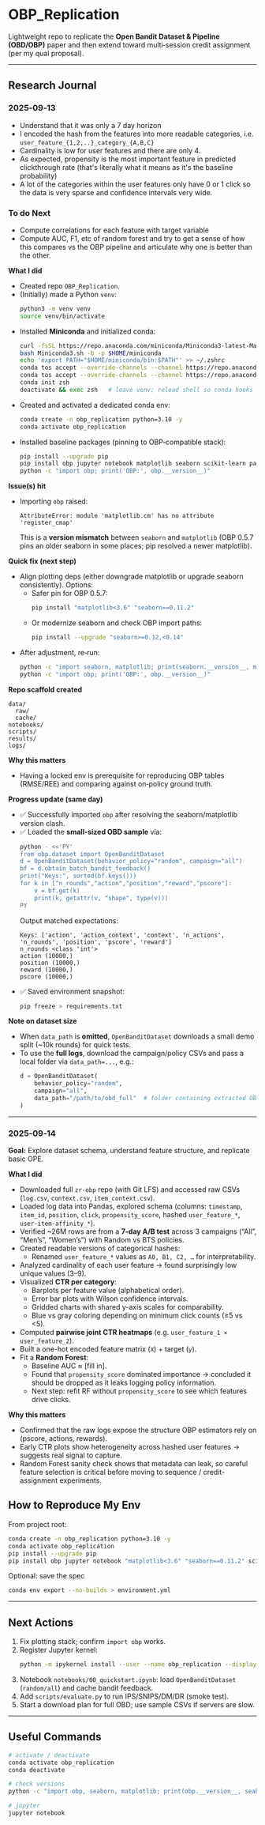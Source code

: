 # OBP_Replication

Lightweight repo to replicate the **Open Bandit Dataset & Pipeline (OBD/OBP)** paper and then extend toward multi‑session credit assignment (per my qual proposal).

---

## Research Journal

### 2025‑09‑13

* Understand that it was only a 7 day horizon
* I encoded the hash from the features into more readable categories, i.e. `user_feature_{1,2,..}_category_{A,B,C}`
* Cardinality is low for user features and there are only 4. 
* As expected, propensity is the most important feature in predicted clickthrough rate (that's literally what it means as it's the baseline probability)
* A lot of the categories within the user features only have 0 or 1 click so the data is very sparse and confidence intervals very wide. 


### To do Next 
* Compute correlations for each feature with target variable 
* Compute AUC, F1, etc of random forest and try to get a sense of how this compares vs the OBP pipeline and articulate why one is better than the other. 

**What I did**
- Created repo `OBP_Replication`.
- (Initially) made a Python `venv`:
  ```bash
  python3 -m venv venv
  source venv/bin/activate
  ```
- Installed **Miniconda** and initialized conda:
  ```bash
  curl -fsSL https://repo.anaconda.com/miniconda/Miniconda3-latest-MacOSX-arm64.sh -o Miniconda3.sh
  bash Miniconda3.sh -b -p $HOME/miniconda
  echo 'export PATH="$HOME/miniconda/bin:$PATH"' >> ~/.zshrc
  conda tos accept --override-channels --channel https://repo.anaconda.com/pkgs/main
  conda tos accept --override-channels --channel https://repo.anaconda.com/pkgs/r
  conda init zsh
  deactivate && exec zsh   # leave venv; reload shell so conda hooks load
  ```
- Created and activated a dedicated conda env:
  ```bash
  conda create -n obp_replication python=3.10 -y
  conda activate obp_replication
  ```
- Installed baseline packages (pinning to OBP‑compatible stack):
  ```bash
  pip install --upgrade pip
  pip install obp jupyter notebook matplotlib seaborn scikit-learn pandas
  python -c "import obp; print('OBP:', obp.__version__)"
  ```

**Issue(s) hit**
- Importing `obp` raised:
  ```
  AttributeError: module 'matplotlib.cm' has no attribute 'register_cmap'
  ```
  This is a **version mismatch** between `seaborn` and `matplotlib` (OBP 0.5.7 pins an older seaborn in some places; pip resolved a newer matplotlib).  

**Quick fix (next step)**
- Align plotting deps (either downgrade matplotlib or upgrade seaborn consistently). Options:
  - Safer pin for OBP 0.5.7:
    ```bash
    pip install "matplotlib<3.6" "seaborn==0.11.2"
    ```
  - Or modernize seaborn and check OBP import paths:
    ```bash
    pip install --upgrade "seaborn>=0.12,<0.14"
    ```
- After adjustment, re‑run:
  ```bash
  python -c "import seaborn, matplotlib; print(seaborn.__version__, matplotlib.__version__)"
  python -c "import obp; print('OBP:', obp.__version__)"
  ```

**Repo scaffold created**
```
data/
  raw/
  cache/
notebooks/
scripts/
results/
logs/
```


**Why this matters**
- Having a locked env is prerequisite for reproducing OBP tables (RMSE/REE) and comparing against on‑policy ground truth.

**Progress update (same day)**
- ✅ Successfully imported `obp` after resolving the seaborn/matplotlib version clash.
- ✅ Loaded the **small-sized OBD sample** via:
  ```bash
  python - <<'PY'
  from obp.dataset import OpenBanditDataset
  d = OpenBanditDataset(behavior_policy="random", campaign="all")
  bf = d.obtain_batch_bandit_feedback()
  print("Keys:", sorted(bf.keys()))
  for k in ["n_rounds","action","position","reward","pscore"]:
      v = bf.get(k)
      print(k, getattr(v, "shape", type(v)))
  PY
  ```
  Output matched expectations:
  ```
  Keys: ['action', 'action_context', 'context', 'n_actions', 'n_rounds', 'position', 'pscore', 'reward']
  n_rounds <class 'int'>
  action (10000,)
  position (10000,)
  reward (10000,)
  pscore (10000,)
  ```
- ✅ Saved environment snapshot:
  ```bash
  pip freeze > requirements.txt
  ```

**Note on dataset size**
- When `data_path` is **omitted**, `OpenBanditDataset` downloads a small demo split (~10k rounds) for quick tests.
- To use the **full logs**, download the campaign/policy CSVs and pass a local folder via `data_path=...`, e.g.:
  ```python
  d = OpenBanditDataset(
      behavior_policy="random",
      campaign="all",
      data_path="/path/to/obd_full"  # folder containing extracted OBD CSVs
  )
  ```

---

### 2025‑09‑14
**Goal:** Explore dataset schema, understand feature structure, and replicate basic OPE.  

**What I did**  
- Downloaded full `zr-obp` repo (with Git LFS) and accessed raw CSVs (`log.csv`, `context.csv`, `item_context.csv`).  
- Loaded log data into Pandas, explored schema (columns: `timestamp`, `item_id`, `position`, `click`, `propensity_score`, hashed `user_feature_*`, `user-item-affinity_*`).  
- Verified ~26M rows are from a **7-day A/B test** across 3 campaigns (“All”, “Men’s”, “Women’s”) with Random vs BTS policies.  
- Created readable versions of categorical hashes:  
  - Renamed `user_feature_*` values as `A0, B1, C2, …` for interpretability.  
- Analyzed cardinality of each user feature → found surprisingly low unique values (3–9).  
- Visualized **CTR per category**:  
  - Barplots per feature value (alphabetical order).  
  - Error bar plots with Wilson confidence intervals.  
  - Gridded charts with shared y-axis scales for comparability.  
  - Blue vs gray coloring depending on minimum click counts (≥5 vs <5).  
- Computed **pairwise joint CTR heatmaps** (e.g. `user_feature_1 × user_feature_2`).  
- Built a one-hot encoded feature matrix (`X`) + target (`y`).  
- Fit a **Random Forest**:  
  - Baseline AUC ≈ [fill in].  
  - Found that `propensity_score` dominated importance → concluded it should be dropped as it leaks logging policy information.  
  - Next step: refit RF without `propensity_score` to see which features drive clicks.  

**Why this matters**  
- Confirmed that the raw logs expose the structure OBP estimators rely on (pscore, actions, rewards).  
- Early CTR plots show heterogeneity across hashed user features → suggests real signal to capture.  
- Random Forest sanity check shows that metadata can leak, so careful feature selection is critical before moving to sequence / credit-assignment experiments.  


## How to Reproduce My Env

From project root:
```bash
conda create -n obp_replication python=3.10 -y
conda activate obp_replication
pip install --upgrade pip
pip install obp jupyter notebook "matplotlib<3.6" "seaborn==0.11.2" scikit-learn pandas
```
Optional: save the spec
```bash
conda env export --no-builds > environment.yml
```

---

## Next Actions
1. Fix plotting stack; confirm `import obp` works.
2. Register Jupyter kernel:
   ```bash
   python -m ipykernel install --user --name obp_replication --display-name "Python (obp_replication)"
   ```
3. Notebook `notebooks/00_quickstart.ipynb`: load `OpenBanditDataset` (`random/all`) and cache bandit feedback.
4. Add `scripts/evaluate.py` to run IPS/SNIPS/DM/DR (smoke test).
5. Start a download plan for full OBD; use sample CSVs if servers are slow.

---

## Useful Commands
```bash
# activate / deactivate
conda activate obp_replication
conda deactivate

# check versions
python -c "import obp, seaborn, matplotlib; print(obp.__version__, seaborn.__version__, matplotlib.__version__)"

# jupyter
jupyter notebook
```